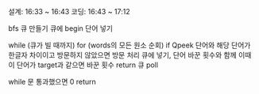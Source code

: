 설계: 16:33 ~ 16:43
코딩: 16:43 ~ 17:12

bfs
큐 만들기
큐에 begin 단어 넣기

while (큐가 빌 때까지)
    for (words의 모든 원소 순회)
        if Qpeek 단어와 해당 단어가 한글자 차이이고
	방문하지 않았으면
	방문 처리
	큐에 넣기, 단어 바꾼 횟수와 함께
	이때 이 단어가 target과 같으면 바꾼 횟수 return
    큐 poll

while 문 통과했으면 0 return